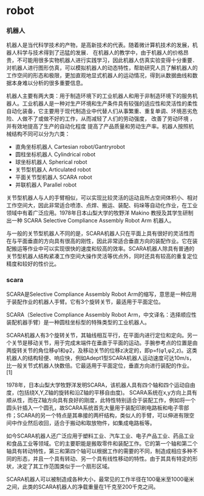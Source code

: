 # robot
### 机器人
机器人是当代科学技术的产物，是高新技术的代表。随着微计算机技术的发展，机器人科学与技术得到了迅猛的发展． 在机器人的教学中，由于机器人的价格昂贵，不可能用很多实物机器人进行实践学习，因此机器人仿真实验变得十分重要． 对机器人进行图形仿真，可以模拟机器人的动态特性，帮助研究人员了解机器人的工作空间的形态和极限，更加直观地显式机器人的运动情况，得到从数据曲线和数据本身难以分析的很多重要信息。

机器人主要有两大类：用于制造环境下的工业机器人和用于非制造环境下的服务机器人。工业机器人是一种对生产环境和生产条件具有较强的适应性和灵活性的柔性自动化装备，它主要用于现代制造业中代替人们从事繁重、重复单调、环境恶劣危险、人做不了或做不好的工作，从而减轻了人们的劳动强度， 改善了劳动环境 ，并有效地提高了生产的自动化程度 提高了产品质量和劳动生产率。机器人按照机械结构不同可以分为六类：

- 直角坐标机器人 Cartesian robot/Gantryrobot
- 圆柱坐标机器人 Cylindrical robot
- 球坐标机器人 Spherical robot
- 关节型机器人 Articulated robot
- 平面关节型机器人 SCARA robot
- 并联机器人 Parallel robot

关节型机器人与人的手臂相似，可以实现比较灵活的运动且所占空间体积小、相对工作空间大，因此非常适合喷漆、点焊、搬运、装配、码垛等自动化作业，在工业领域中有着广泛应用。1978年日本山梨大学的牧野洋 Makino 教授及其学生研制出一种 SCARA Selective Compliance Assembly Robot Arm 机器人。

与一般的关节型机器人不同的是，SCARA机器人只在平面上具有很好的灵活性而在与平面垂直的方向具有很高的刚性，因此非常适合垂直方向的装配作业。它在装配搬运等作业中可以实现很快的速度和较高的效率。SCARA机器人除具有普通的关节型机器人结构紧凑工作空间大操作灵活等优点外，同时还具有较高的重复定位精度和较好的性价比。
### scara
SCARA是Selective Compliance Assembly Robot Arm的缩写，意思是一种应用于装配作业的机器人手臂。它有3个旋转关节，最适用于平面定位。

SCARA（Selective Compliance Assembly Robot Arm，中文译名：选择顺应性装配机器手臂）是一种圆柱坐标型的特殊类型的工业机器人。

SCARA机器人有3个旋转关节，其轴线相互平行，在平面内进行定位和定向。另一个关节是移动关节，用于完成末端件在垂直于平面的运动。手腕参考点的位置是由两旋转关节的角位移φ1和φ2，及移动关节的位移z决定的，即p=f(φ1,φ2,z)。这类机器人的结构轻便、响应快，例如Adept1型SCARA机器人运动速度可达10m/s，比一般关节式机器人快数倍。它最适用于平面定位，垂直方向进行装配的作业。 [1] 

1978年，日本山梨大学牧野洋发明SCARA，该机器人具有四个轴和四个运动自由度，(包括绕X,Y,Z轴的旋转和沿Z轴的平移自由度)。
SCARA系统在x,y方向上具有顺从性，而在Z轴方向具有良好的刚度，此特性特别适合于装配工作，例如将一个圆头针插入一个圆孔，故SCARA系统首先大量用于装配印刷电路板和电子零部件；SCARA的另一个特点是其串接的两杆结构，类似人的手臂，可以伸进有限空间中作业然后收回，适合于搬动和取放物件，如集成电路板等。

如今SCARA机器人还广泛应用于塑料工业、汽车工业、电子产品工业、药品工业和食品工业等领域。它的主要职能是搬取零件和装配工作。它的第一个轴和第二个轴具有转动特性，第三和第四个轴可以根据工作的需要的不同，制造成相应多种不同的形态，并且一个具有转动、另一个具有线性移动的特性。由于其具有特定的形状，决定了其工作范围类似于一个扇形区域。

SCARA机器人可以被制造成各种大小，最常见的工作半径在100毫米至1000毫米之间，此类的SCARA机器人的净载重量在1千克至200千克之间。
